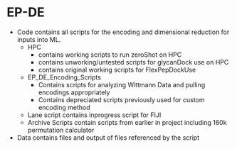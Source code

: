 # EP-DE

- Code contains all scripts for the encoding and dimensional reduction for inputs into ML.
	* HPC 
		* contains working scripts to run zeroShot on HPC
		* contains unworking/untested scripts for glycanDock use on HPC 
		* contains original working scripts for FlexPepDockUse
	* EP_DE_Encoding_Scripts
		* Contains scripts for analyzing Wittmann Data and pulling encodings appropriately 
		* Contains depreciated scripts previously used for custom encoding method 
	* Lane script contains inprogress script for FIJI
	* Archive Scripts contain scripts from earlier in project including 160k permutation calculator
- Data contains files and output of files referenced by the script
